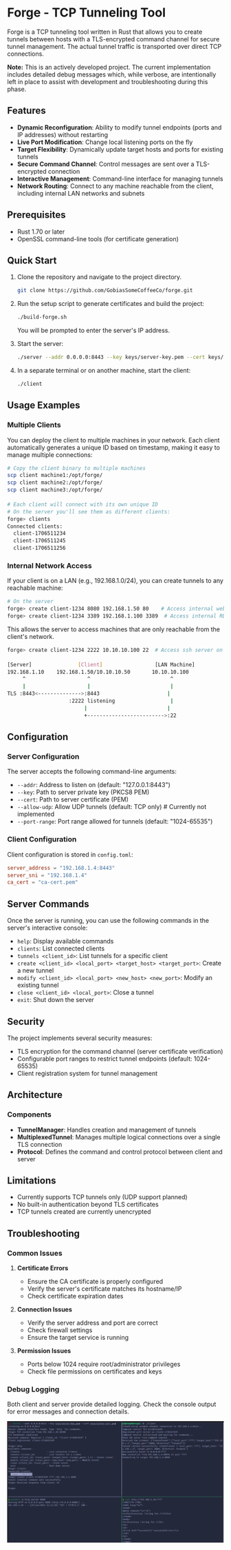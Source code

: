 # Forge - TCP Tunneling Tool

Forge is a TCP tunneling tool written in Rust that allows you to create tunnels between hosts with a TLS-encrypted command channel for secure tunnel management. The actual tunnel traffic is transported over direct TCP connections.

**Note:** This is an actively developed project. The current implementation includes detailed debug messages which, while verbose, are intentionally left in place to assist with development and troubleshooting during this phase.

## Features

- **Dynamic Reconfiguration**: Ability to modify tunnel endpoints (ports and IP addresses) without restarting
- **Live Port Modification**: Change local listening ports on the fly
- **Target Flexibility**: Dynamically update target hosts and ports for existing tunnels
- **Secure Command Channel**: Control messages are sent over a TLS-encrypted connection
- **Interactive Management**: Command-line interface for managing tunnels
- **Network Routing**: Connect to any machine reachable from the client, including internal LAN networks and subnets

## Prerequisites

- Rust 1.70 or later
- OpenSSL command-line tools (for certificate generation)

## Quick Start

1. Clone the repository and navigate to the project directory.
   ```bash
   git clone https://github.com/GobiasSomeCoffeeCo/forge.git
   ```

2. Run the setup script to generate certificates and build the project:
   ```bash
   ./build-forge.sh
   ```
   You will be prompted to enter the server's IP address.

3. Start the server:
   ```bash
   ./server --addr 0.0.0.0:8443 --key keys/server-key.pem --cert keys/server-cert.pem
   ```

4. In a separate terminal or on another machine, start the client:
   ```bash
   ./client
   ```

## Usage Examples

### Multiple Clients
You can deploy the client to multiple machines in your network. Each client automatically generates a unique ID based on timestamp, making it easy to manage multiple connections:

```bash
# Copy the client binary to multiple machines
scp client machine1:/opt/forge/
scp client machine2:/opt/forge/
scp client machine3:/opt/forge/

# Each client will connect with its own unique ID
# On the server you'll see them as different clients:
forge> clients
Connected clients:
  client-1706511234
  client-1706511245
  client-1706511256
```

### Internal Network Access
If your client is on a LAN (e.g., 192.168.1.0/24), you can create tunnels to any reachable machine:

```bash
# On the server
forge> create client-1234 8080 192.168.1.50 80    # Access internal web server
forge> create client-1234 3389 192.168.1.100 3389  # Access internal RDP server
```

This allows the server to access machines that are only reachable from the client's network.

```bash
forge> create client-1234 2222 10.10.10.100 22  # Access ssh server on internal LAN

[Server]               [Client]                 [LAN Machine]
192.168.1.10    192.168.1.50/10.10.10.50       10.10.10.100
     ^                    ^                          ^
     |                    |                          |
TLS :8443<-------------->:8443                      |
                    :2222 listening                  |
                         |                          |
                         +------------------------->:22
```

## Configuration

### Server Configuration

The server accepts the following command-line arguments:

- `--addr`: Address to listen on (default: "127.0.0.1:8443")
- `--key`: Path to server private key (PKCS8 PEM)
- `--cert`: Path to server certificate (PEM)
- `--allow-udp`: Allow UDP tunnels (default: TCP only) # Currently not implemented
- `--port-range`: Port range allowed for tunnels (default: "1024-65535")

### Client Configuration

Client configuration is stored in `config.toml`:

```toml
server_address = "192.168.1.4:8443"
server_sni = "192.168.1.4"
ca_cert = "ca-cert.pem"
```

## Server Commands

Once the server is running, you can use the following commands in the server's interactive console:

- `help`: Display available commands
- `clients`: List connected clients
- `tunnels <client_id>`: List tunnels for a specific client
- `create <client_id> <local_port> <target_host> <target_port>`: Create a new tunnel
- `modify <client_id> <local_port> <new_host> <new_port>`: Modify an existing tunnel
- `close <client_id> <local_port>`: Close a tunnel
- `exit`: Shut down the server

## Security

The project implements several security measures:

- TLS encryption for the command channel (server certificate verification)
- Configurable port ranges to restrict tunnel endpoints (default: 1024-65535)
- Client registration system for tunnel management

## Architecture

### Components

- **TunnelManager**: Handles creation and management of tunnels
- **MultiplexedTunnel**: Manages multiple logical connections over a single TLS connection
- **Protocol**: Defines the command and control protocol between client and server


## Limitations

- Currently supports TCP tunnels only (UDP support planned)
- No built-in authentication beyond TLS certificates
- TCP tunnels created are currently unencrypted

## Troubleshooting

### Common Issues

1. **Certificate Errors**
   - Ensure the CA certificate is properly configured
   - Verify the server's certificate matches its hostname/IP
   - Check certificate expiration dates

2. **Connection Issues**
   - Verify the server address and port are correct
   - Check firewall settings
   - Ensure the target service is running

3. **Permission Issues**
   - Ports below 1024 require root/administrator privileges
   - Check file permissions on certificates and keys

### Debug Logging

Both client and server provide detailed logging. Check the console output for error messages and connection details.

![](imgs/forge.png)










